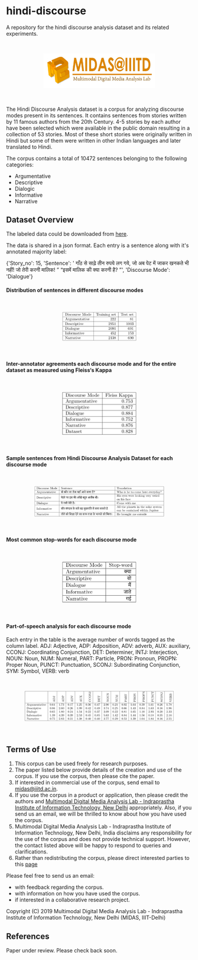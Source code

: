 # hindi-discourse
A repository for the hindi discourse analysis dataset and its related experiments.

<br>
<p align="center">
  <img src="MIDAS-logo.jpg" alt="MIDAS lab at IIIT-Delhi"  width="60%"/>
  <br>
</p>
<br>

The Hindi Discourse Analysis dataset is a corpus for analyzing discourse modes present in its sentences. It contains sentences from stories written by 11 famous authors from the 20th Century. 4-5 stories by each author have been selected which were available in the public domain resulting in a collection of 53 stories. Most of these short stories were originally written in Hindi but some of them were written in other Indian languages and later translated to Hindi.

The corpus contains a total of 10472 sentences belonging to the following categories:
- Argumentative
- Descriptive
- Dialogic
- Informative
- Narrative

## Dataset Overview

The labeled data could be downloaded from [here](https://github.com/midas-research/hindi-discourse/blob/master/discourse_dataset.json).

The data is shared in a json format. Each entry is a sentence along with it's annotated majority label:

{'Story_no': 15, 'Sentence': ' गाँठ से साढ़े तीन रुपये लग गये, जो अब पेट में जाकर खनकते भी नहीं! जो तेरी करनी मालिक! ” “इसमें मालिक की क्या करनी है? ”', 'Discourse Mode': 'Dialogue'}


#### Distribution of sentences in different discourse modes

<br>
<p align="center">
  <img src="train-test-distribution.png" alt="MIDAS lab at IIIT-Delhi"  width="40%"/>
  <br>
</p>
<br>

#### Inter-annotator agreements each discourse mode and for the entire dataset as measured using Fleiss‘s Kappa

<br>
<p align="center">
  <img src="inter-annotator-score.png" alt="MIDAS lab at IIIT-Delhi"  width="40%"/>
  <br>
</p>
<br>

#### Sample sentences from Hindi Discourse Analysis Dataset for each discourse mode

<br>
<p align="center">
  <img src="discourse-examples.png" alt="MIDAS lab at IIIT-Delhi"  width="70%"/>
  <br>
</p>
<br>

#### Most common stop-words for each discourse mode

<br>
<p align="center">
  <img src="most-common-stopwords.png" alt="MIDAS lab at IIIT-Delhi"  width="40%"/>
  <br>
</p>
<br>

#### Part-of-speech analysis for each discourse mode

Each entry in the table is the average number of words tagged as the column label. ADJ: Adjective, ADP: Adposition, ADV: adverb, AUX: auxiliary, CCONJ: Coordinating Conjunction, DET: Determiner, INTJ: Interjection, NOUN: Noun, NUM: Numeral, PART: Particle, PRON: Pronoun, PROPN: Proper Noun, PUNCT: Punctuation, SCONJ: Subordinating Conjunction, SYM: Symbol, VERB: verb

<br>
<p align="center">
  <img src="pos-analysis.png" alt="MIDAS lab at IIIT-Delhi"  width="80%"/>
  <br>
</p>
<br>

## Terms of Use

1. This corpus can be used freely for research purposes.
2. The paper listed below provide details of the creation and use of the corpus. If you use the corpus, then please cite the     paper.
3. If interested in commercial use of the corpus, send email to midas@iiitd.ac.in.
4. If you use the corpus in a product or application, then please credit the authors and [Multimodal Digital Media Analysis Lab - Indraprastha Institute of Information Technology, New Delhi](http://midas.iiitd.edu.in) appropriately. Also, if you send us an email, we will be thrilled to know about how you have used the corpus.
5. Multimodal Digital Media Analysis Lab - Indraprastha Institute of Information Technology, New Delhi, India disclaims any responsibility for the use of the corpus and does not provide technical support. However, the contact listed above will be happy to respond to queries and clarifications.
6. Rather than redistributing the corpus, please direct interested parties to this [page](https://github.com/midas-research/hindi-discourse)

Please feel free to send us an email:
- with feedback regarding the corpus.
- with information on how you have used the corpus.
- if interested in a collaborative research project.

Copyright (C) 2019 Multimodal Digital Media Analysis Lab - Indraprastha Institute of Information Technology, New Delhi (MIDAS, IIIT-Delhi)

## References
Paper under review. Please check back soon.


```

```

